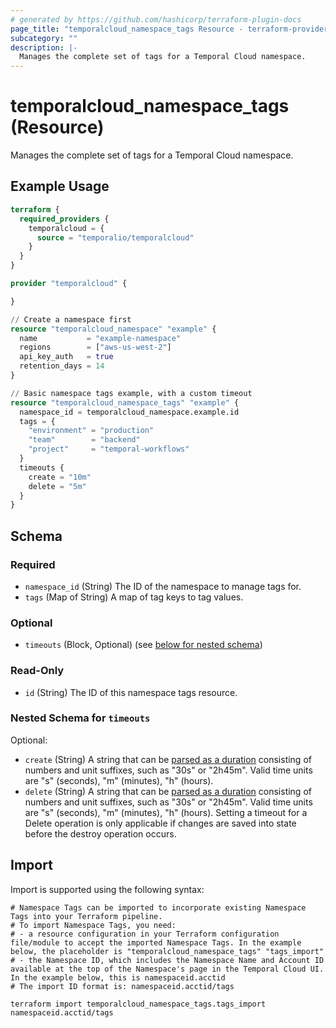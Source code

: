 ```yaml
---
# generated by https://github.com/hashicorp/terraform-plugin-docs
page_title: "temporalcloud_namespace_tags Resource - terraform-provider-temporalcloud"
subcategory: ""
description: |-
  Manages the complete set of tags for a Temporal Cloud namespace.
---
```


# temporalcloud_namespace_tags (Resource)

Manages the complete set of tags for a Temporal Cloud namespace.

## Example Usage

```terraform
terraform {
  required_providers {
    temporalcloud = {
      source = "temporalio/temporalcloud"
    }
  }
}

provider "temporalcloud" {

}

// Create a namespace first
resource "temporalcloud_namespace" "example" {
  name           = "example-namespace"
  regions        = ["aws-us-west-2"]
  api_key_auth   = true
  retention_days = 14
}

// Basic namespace tags example, with a custom timeout
resource "temporalcloud_namespace_tags" "example" {
  namespace_id = temporalcloud_namespace.example.id
  tags = {
    "environment" = "production"
    "team"        = "backend"
    "project"     = "temporal-workflows"
  }
  timeouts {
    create = "10m"
    delete = "5m"
  }
}
```

<!-- schema generated by tfplugindocs -->
## Schema

### Required

- `namespace_id` (String) The ID of the namespace to manage tags for.
- `tags` (Map of String) A map of tag keys to tag values.

### Optional

- `timeouts` (Block, Optional) (see [below for nested schema](#nestedblock--timeouts))

### Read-Only

- `id` (String) The ID of this namespace tags resource.

<a id="nestedblock--timeouts"></a>
### Nested Schema for `timeouts`

Optional:

- `create` (String) A string that can be [parsed as a duration](https://pkg.go.dev/time#ParseDuration) consisting of numbers and unit suffixes, such as "30s" or "2h45m". Valid time units are "s" (seconds), "m" (minutes), "h" (hours).
- `delete` (String) A string that can be [parsed as a duration](https://pkg.go.dev/time#ParseDuration) consisting of numbers and unit suffixes, such as "30s" or "2h45m". Valid time units are "s" (seconds), "m" (minutes), "h" (hours). Setting a timeout for a Delete operation is only applicable if changes are saved into state before the destroy operation occurs.

## Import

Import is supported using the following syntax:

```shell
# Namespace Tags can be imported to incorporate existing Namespace Tags into your Terraform pipeline.
# To import Namespace Tags, you need:
# - a resource configuration in your Terraform configuration file/module to accept the imported Namespace Tags. In the example below, the placeholder is "temporalcloud_namespace_tags" "tags_import"
# - the Namespace ID, which includes the Namespace Name and Account ID available at the top of the Namespace's page in the Temporal Cloud UI. In the example below, this is namespaceid.acctid
# The import ID format is: namespaceid.acctid/tags

terraform import temporalcloud_namespace_tags.tags_import namespaceid.acctid/tags
```
